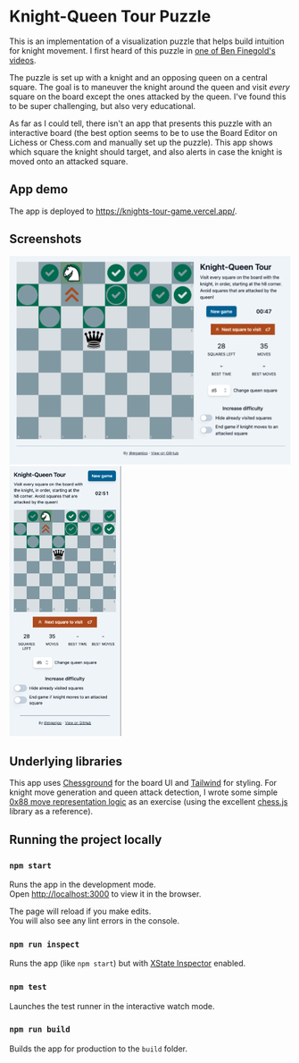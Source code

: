 # Knight-Queen Tour Puzzle

This is an implementation of a visualization puzzle that helps build intuition
for knight movement. I first heard of this puzzle in
[one of Ben Finegold's videos](https://www.youtube.com/watch?v=SrQlpY_eGYU).

The puzzle is set up with a knight and an opposing queen on a central square.
The goal is to maneuver the knight around the queen and visit _every_ square on
the board except the ones attacked by the queen. I've found this to be super
challenging, but also very educational.

As far as I could tell, there isn't an app that presents this puzzle with an
interactive board (the best option seems to be to use the Board Editor on
Lichess or Chess.com and manually set up the puzzle). This app shows which
square the knight should target, and also alerts in case the knight is moved
onto an attacked square.

## App demo

The app is deployed to https://knights-tour-game.vercel.app/.

## Screenshots

<img src="screenshots/desktop.png" alt="Preview of app UI on desktop" width="600" />
<img src="screenshots/mobile.png" alt="Preview of app UI on mobile" width="200" />

## Underlying libraries

This app uses [Chessground](https://github.com/ornicar/chessground) for the
board UI and [Tailwind](https://tailwindcss.com/) for styling. For knight move
generation and queen attack detection, I wrote some simple
[0x88 move representation logic](https://www.chessprogramming.org/0x88) as an
exercise (using the excellent [chess.js](https://github.com/jhlywa/chess.js)
library as a reference).

## Running the project locally

### `npm start`

Runs the app in the development mode.\
Open [http://localhost:3000](http://localhost:3000) to view it in the browser.

The page will reload if you make edits.\
You will also see any lint errors in the console.

### `npm run inspect`

Runs the app (like `npm start`) but with
[XState Inspector](https://xstate.js.org/docs/packages/xstate-inspect) enabled.

### `npm test`

Launches the test runner in the interactive watch mode.

### `npm run build`

Builds the app for production to the `build` folder.
